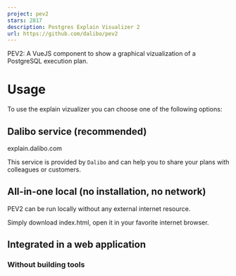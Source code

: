 ```yaml
---
project: pev2
stars: 2817
description: Postgres Explain Visualizer 2
url: https://github.com/dalibo/pev2
---
```


PEV2: A VueJS component to show a graphical vizualization of a PostgreSQL execution plan.

Usage
=====

To use the explain vizualizer you can choose one of the following options:

Dalibo service (recommended)
----------------------------

explain.dalibo.com

This service is provided by `Dalibo` and can help you to share your plans with colleagues or customers.

All-in-one local (no installation, no network)
----------------------------------------------

PEV2 can be run locally without any external internet resource.

Simply download index.html, open it in your favorite internet browser.

Integrated in a web application
-------------------------------

### Without building tools

<script src\="https://unpkg.com/vue@3.2.45/dist/vue.global.prod.js"\></script\>
<script src\="https://unpkg.com/pev2/dist/pev2.umd.js"\></script\>
<link
  href\="https://unpkg.com/bootstrap@5.3.2/dist/css/bootstrap.min.css"
  rel\="stylesheet"
/>
<link rel\="stylesheet" href\="https://unpkg.com/pev2/dist/style.css" />

<div id\="app"\>
  <pev2 :plan-source\="plan" plan-query\="" />
</div\>

<script\>
  const { createApp } \= Vue

  const plan \= "Seq Scan on foo  (cost=0.00..155.00 rows=10000 width=4)"

  const app \= createApp({
    data() {
      return {
        plan: plan,
      }
    },
  })
  app.component("pev2", pev2.Plan)
  app.mount("#app")
</script\>

See it live.

### With build tools

PEV2 can be integrated as a component in a web application.

Install it:

```
npm install pev2
```

Declare the `PEV2` component and use it:

import { Plan } from "pev2"
import "pev2/dist/style.css"

export default {
  name: "PEV2 example",
  components: {
    pev2: Plan,
  },
  data() {
    return {
      plan: plan,
      query: query,
    }
  },
}

Then add the `PEV2` component to your template:

<div id\="app"\>
  <pev2 :plan-source\="plan" :plan-query\="query"\></pev2\>
</div\>

`PEV2` requires `Bootstrap (CSS)` to work so don't forget to add the following in you header (or load them with your favorite bundler).

<link
  href\="https://unpkg.com/bootstrap@5.3.2/dist/css/bootstrap.min.css"
  rel\="stylesheet"
/>

See it live.

Disclaimer
==========

This project is a rewrite of the excellent Postgres Explain Visualizer (pev). Kudos go to Alex Tatiyants.

The pev project was initialy written in early 2016 but seems to be abandoned since then. There was no activity at all for more than 3 years and counting though there are several issues open and relevant pull requests pending.
